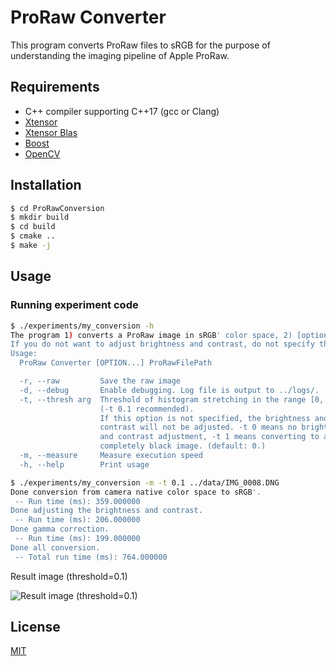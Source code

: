 # ProRaw Converter

This program converts ProRaw files to sRGB for the purpose of understanding the imaging pipeline of Apple ProRaw.

## Requirements
- C++ compiler supporting C++17 (gcc or Clang)
- [Xtensor](https://github.com/xtensor-stack/xtensor)
- [Xtensor Blas](https://github.com/xtensor-stack/xtensor-blas)
- [Boost](https://github.com/boostorg/boost)
- [OpenCV](https://github.com/opencv/opencv)

## Installation
```bash
$ cd ProRawConversion
$ mkdir build
$ cd build
$ cmake ..
$ make -j
```

## Usage
### Running experiment code
```bash
$ ./experiments/my_conversion -h
The program 1) converts a ProRaw image in sRGB' color space, 2) [optional] adjusts the brightness and contrasts, 3) applys gamma correction, and then 4) saves the result in PNG format. 
If you do not want to adjust brightness and contrast, do not specify the -t option or specify -t 0.
Usage:
  ProRaw Converter [OPTION...] ProRawFilePath

  -r, --raw         Save the raw image
  -d, --debug       Enable debugging. Log file is output to ../logs/.
  -t, --thresh arg  Threshold of histogram stretching in the range [0, 1] 
                    (-t 0.1 recommended). 
                    If this option is not specified, the brightness and 
                    contrast will not be adjusted. -t 0 means no brightness 
                    and contrast adjustment, -t 1 means converting to a 
                    completely black image. (default: 0.)
  -m, --measure     Measure execution speed
  -h, --help        Print usage
```

```bash
$ ./experiments/my_conversion -m -t 0.1 ../data/IMG_0008.DNG
Done conversion from camera native color space to sRGB'. 
 -- Run time (ms): 359.000000
Done adjusting the brightness and contrast.
 -- Run time (ms): 206.000000
Done gamma correction.
 -- Run time (ms): 199.000000
Done all conversion.
 -- Total run time (ms): 764.000000
```

Result image (threshold=0.1)

![Result image (threshold=0.1)](data/IMG_0008.DNG.cv_srgb_adj_0.100000.png)


## License

[MIT](https://choosealicense.com/licenses/mit/)